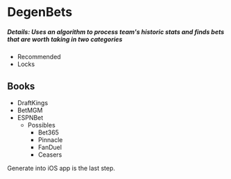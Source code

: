 DegenBets
=
##### Details: Uses an algorithm to process team's historic stats and finds bets that are worth taking in two categories
- Recommended
- Locks

Books
-
- DraftKings
- BetMGM
- ESPNBet
  - Possibles
    - Bet365
    - Pinnacle
    - FanDuel
    - Ceasers

Generate into iOS app is the last step.